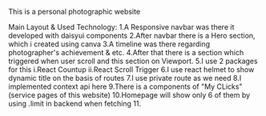 This is a personal photographic website

Main Layout & Used Technology:
    1.A Responsive navbar was there it developed with daisyui components
    2.After navbar there is a Hero section, which i created using canva
    3.A timeline was there regarding photographer's achievement & etc.
    4.After that there is a section which triggered when user scroll and this section on Viewport.
    5.I use 2 packages for this
        i.React Countup
        ii.React Scroll Trigger
    6.I use react helmet to show dynamic title on the basis of routes
    7.I use private route as we need
    8.I implemented context api here
    9.There is a components of "My CLicks"(service pages of this website)
    10.Homepage will show only 6 of them by using .limit in backend when fetching
    11.